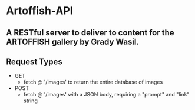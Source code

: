 # Artoffish-API

## A RESTful server to deliver to content for the ARTOFFISH gallery by Grady Wasil.

## Request Types
* GET
  - fetch @ '/images' to return the entire database of images
* POST
  - fetch @ '/images' with a JSON body, requiring a "prompt" and "link" string
